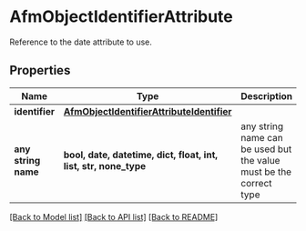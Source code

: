 # AfmObjectIdentifierAttribute

Reference to the date attribute to use.

## Properties
Name | Type | Description | Notes
------------ | ------------- | ------------- | -------------
**identifier** | [**AfmObjectIdentifierAttributeIdentifier**](AfmObjectIdentifierAttributeIdentifier.md) |  | 
**any string name** | **bool, date, datetime, dict, float, int, list, str, none_type** | any string name can be used but the value must be the correct type | [optional]

[[Back to Model list]](../README.md#documentation-for-models) [[Back to API list]](../README.md#documentation-for-api-endpoints) [[Back to README]](../README.md)


